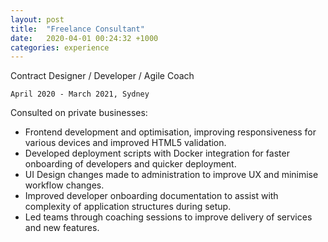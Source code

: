 ```yaml
---
layout: post
title:  "Freelance Consultant"
date:   2020-04-01 00:24:32 +1000
categories: experience
---
```


Contract Designer / Developer / Agile Coach

`April 2020 - March 2021, Sydney`

Consulted on private businesses:

- Frontend development and optimisation, improving responsiveness for various devices and improved HTML5 validation.
- Developed deployment scripts with Docker integration for faster onboarding of developers and quicker deployment.
- UI Design changes made to administration to improve UX and minimise workflow changes.
- Improved developer onboarding documentation to assist with complexity of application structures during setup.
- Led teams through coaching sessions to improve delivery of services and new features.
